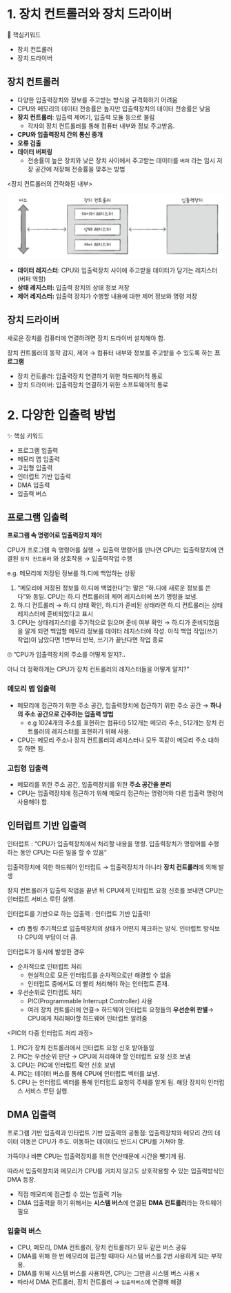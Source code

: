 # 1. 장치 컨트롤러와 장치 드라이버

🦋 핵심키워드

- 장치 컨트롤러
- 장치 드라이버

## 장치 컨트롤러

- 다양한 입출력장치와 정보를 주고받는 방식을 규격화하기 어려움
- CPU와 메모리의 데이터 전송률은 높지만 입출력장치의 데이터 전송률은 낮음
- **장치 컨트롤러**: 입출력 제어기, 입출력 모듈 등으로 불림
  - 각자의 장치 컨트롤러를 통해 컴퓨터 내부와 정보 주고받음.
- **CPU와 입출력장치 간의 통신 중개**
- **오류 검출**
- **데이터 버퍼링**
  - 전송률이 높은 장치와 낮은 장치 사이에서 주고받는 데이터를 `버퍼` 라는 임시 저장 공간에 저장해 전송률을 맞추는 방법

<장치 컨트롤러의 간략화된 내부>

![](./asset/%EC%8A%A4%ED%81%AC%EB%A6%B0%EC%83%B7%202023-08-23%20%EC%98%A4%ED%9B%84%203.17.42.png)

- **데이터 레지스터**: CPU와 입출력장치 사이에 주고받을 데이터가 담기는 레지스터(버퍼 역할)
- **상태 레지스터:** 입출력 장치의 상태 정보 저장
- **제어 레지스터:** 입출력 장치가 수행할 내용에 대한 제어 정보와 명령 저장

## 장치 드라이버

새로운 장치를 컴퓨터에 연결하려면 장치 드라이버 설치해야 함.

장치 컨트롤러의 동작 감지, 제어 → 컴퓨터 내부와 정보를 주고받을 수 있도록 하는 **프로그램**

- 장치 컨트롤러: 입출력장치 연결하기 위한 하드웨어적 통로
- 장치 드라이버: 입출력장치 연결하기 위한 소프트웨어적 통로

# 2. 다양한 입출력 방법

✨ 핵심 키워드

- 프로그램 입출력
- 메모리 맵 입출력
- 고립형 입출력
- 인터럽트 기반 입출력
- DMA 입출력
- 입출력 버스

## 프로그램 입출력

**프로그램 속 명령어로 입출력장치 제어**

CPU가 프로그램 속 명령어를 실행 → 입출력 명령어를 만나면 CPU는 입출력장치에 연결된 `장치 컨트롤러` 와 상호작용 → 입출력작업 수행

e.g. 메모리에 저장된 정보를 하.디에 백업하는 상황

1. “메모리에 저장된 정보를 하.디에 백업한다”는 말은 “하.디에 새로운 정보를 쓴다”와 동일. CPU는 하.디 컨트롤러의 제어 레지스터에 쓰기 명령을 보냄.
2. 하.디 컨트롤러 → 하.디 상태 확인, 하.디가 준비된 상태라면 하.디 컨트롤러는 상태 레지스터에 준비되었다고 표시
3. CPU는 상태레지스터를 주기적으로 읽으며 준비 여부 확인 → 하.디가 준비되었음을 알게 되면 백업할 메모리 정보를 데이터 레지스터에 작성. 아직 백업 작업(쓰기 작업)이 남았다면 1번부터 반복, 쓰기가 끝난다면 작업 종료

🙄 ”CPU가 입출력장치의 주소를 어떻게 알지?..

아니 더 정확하게는 CPU가 장치 컨트롤러의 레지스터들을 어떻게 알지?”

### 메모리 맵 입출력

- 메모리에 접근하기 위한 주소 공간, 입출력장치에 접근하기 위한 주소 공간 → **하나의 주소 공간으로 간주하는 입출력 방법**
  - e.g 1024개의 주소를 표현하는 컴퓨터) 512개는 메모리 주소, 512개는 장치 컨트롤러의 레지스터를 표현하기 위해 사용.
- CPU는 메모리 주소나 장치 컨트롤러의 레지스터나 모두 똑같이 메모리 주소 대하듯 하면 됨.

### 고립형 입출력

- 메모리를 위한 주소 공간, 입출력장치를 위한 **주소 공간을 분리**
- CPU는 입출력장치에 접근하기 위해 메모리 접근하는 명령어와 다른 입출력 명령어 사용해야 함.

## 인터럽트 기반 입출력

인터럽트 : “CPU가 입출력장치에서 처리할 내용을 명령. 입출력장치가 명령어를 수행하는 동안 CPU는 다른 일을 할 수 있음”

입출력장치에 의한 하드웨어 인터럽트 → 입출력장치가 아니라 **장치 컨트롤러**에 의해 발생

장치 컨트롤러가 입출력 작업을 끝낸 뒤 CPU에게 인터럽트 요청 신호를 보내면 CPU는 인터럽트 서비스 루틴 실행.

인터럽트를 기반으로 하는 입출력 : 인터럽트 기반 입출력!

- cf) 폴링
  주기적으로 입출력장치의 상태가 어떤지 체크하는 방식.
  인터럽트 방식보다 CPU의 부담이 더 큼.

인터럽트가 동시에 발생한 경우

- 순차적으로 인터럽트 처리
  - 현실적으로 모든 인터럽트를 순차적으로만 해결할 수 없음
  - 인터럽트 중에서도 더 빨리 처리해야 하는 인터럽트 존재.
- 우선순위로 인터럽트 처리
  - PIC(Programmable Interrupt Controller) 사용
  - 여러 장치 컨트롤러에 연결→ 하드웨어 인터럽트 요청들의 **우선순위 판별**→ CPU에게 처리해야할 하드웨어 인터럽트 알려줌

<PIC의 다중 인터럽트 처리 과정>

1. PIC가 장치 컨트롤러에서 인터럽트 요청 신호 받아들임
2. PIC는 우선순위 판단 → CPU에 처리해야 할 인터럽트 요청 신호 보냄
3. CPU는 PIC에 인터럽트 확인 신호 보냄
4. PIC는 데이터 버스를 통해 CPU에 인터럽트 벡터를 보냄.
5. CPU 는 인터럽트 벡터를 통해 인터럽트 요청의 주체를 알게 됨. 해당 장치의 인터럽스 서비스 루틴 실행.

## DMA 입출력

프로그램 기반 입출력과 인터럽트 기반 입출력의 공통점: 입출력장치와 메모리 간의 데이터 이동은 CPU가 주도. 이동하는 데이터도 반드시 CPU를 거쳐야 함.

가뜩이나 바쁜 CPU는 입출력장치를 위한 연산때문에 시간을 뺏기게 됨.

따라서 입출력장치와 메모리가 CPU를 거치지 않고도 상호작용할 수 있는 입출력방식인 DMA 등장.

- 직접 메모리에 접근할 수 있는 입출력 기능
- DMA 입출력을 하기 위해서는 **시스템 버스**에 연결된 **DMA 컨트롤러**라는 하드웨어 필요

### 입출력 버스

- CPU, 메모리, DMA 컨트롤러, 장치 컨트롤러가 모두 같은 버스 공유
- DMA를 위해 한 번 메모리에 접근할 때마다 시스템 버스를 2번 사용하게 되는 부작용.
- DMA를 위해 시스템 버스를 사용하면, CPU는 그만큼 시스템 버스 사용 x
- 따라서 DMA 컨트롤러, 장치 컨트롤러 → `입출력버스`에 연결해 해결
